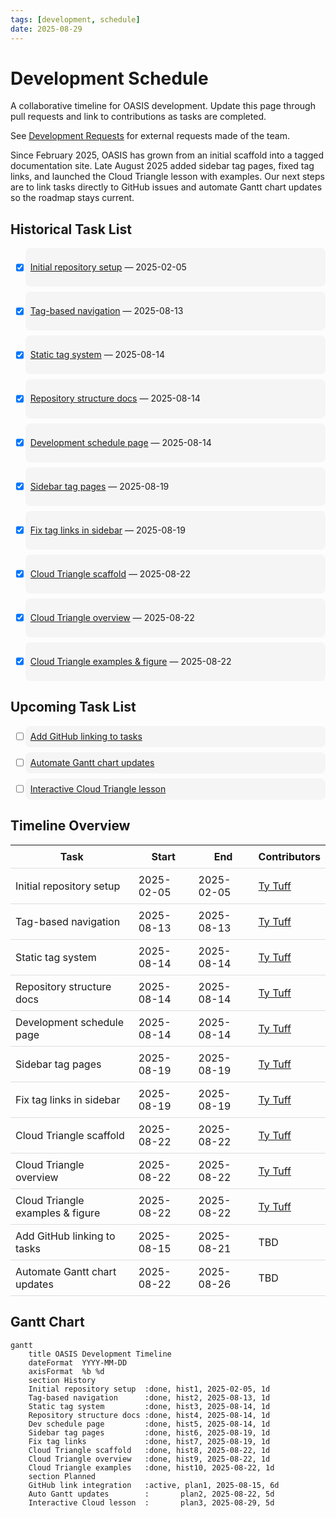 ```yaml
---
tags: [development, schedule]
date: 2025-08-29
---
```


# Development Schedule

A collaborative timeline for OASIS development. Update this page through pull requests and link to contributions as tasks are completed.

See [Development Requests](dev-requests.md) for external requests made of the team.

Since February 2025, OASIS has grown from an initial scaffold into a tagged documentation site. Late August 2025 added sidebar tag pages, fixed tag links, and launched the Cloud Triangle lesson with examples. Our next steps are to link tasks directly to GitHub issues and automate Gantt chart updates so the roadmap stays current.

## Historical Task List

- [x] [Initial repository setup](https://github.com/CU-ESIIL/home/commit/323aea0) — 2025-02-05
- [x] [Tag-based navigation](https://github.com/CU-ESIIL/home/pull/29) — 2025-08-13
- [x] [Static tag system](https://github.com/CU-ESIIL/home/pull/32) — 2025-08-14
- [x] [Repository structure docs](https://github.com/CU-ESIIL/home/pull/34) — 2025-08-14
- [x] [Development schedule page](https://github.com/CU-ESIIL/home/pull/35) — 2025-08-14

- [x] [Sidebar tag pages](https://github.com/CU-ESIIL/home/pull/55) — 2025-08-19
- [x] [Fix tag links in sidebar](https://github.com/CU-ESIIL/home/pull/56) — 2025-08-19
- [x] [Cloud Triangle scaffold](https://github.com/CU-ESIIL/home/pull/57) — 2025-08-22
- [x] [Cloud Triangle overview](https://github.com/CU-ESIIL/home/pull/58) — 2025-08-22
- [x] [Cloud Triangle examples & figure](https://github.com/CU-ESIIL/home/pull/59) — 2025-08-22

## Upcoming Task List

- [ ] [Add GitHub linking to tasks](https://github.com/CU-ESIIL/home/issues/TBD)
- [ ] [Automate Gantt chart updates](https://github.com/CU-ESIIL/home/issues/TBD)
- [ ] [Interactive Cloud Triangle lesson](https://github.com/CU-ESIIL/home/issues/TBD)

## Timeline Overview

| Task | Start | End | Contributors |
|------|-------|-----|--------------|
| Initial repository setup | 2025-02-05 | 2025-02-05 | [Ty Tuff](https://github.com/tytuff) |
| Tag-based navigation | 2025-08-13 | 2025-08-13 | [Ty Tuff](https://github.com/tytuff) |
| Static tag system | 2025-08-14 | 2025-08-14 | [Ty Tuff](https://github.com/tytuff) |
| Repository structure docs | 2025-08-14 | 2025-08-14 | [Ty Tuff](https://github.com/tytuff) |
| Development schedule page | 2025-08-14 | 2025-08-14 | [Ty Tuff](https://github.com/tytuff) |
| Sidebar tag pages | 2025-08-19 | 2025-08-19 | [Ty Tuff](https://github.com/tytuff) |
| Fix tag links in sidebar | 2025-08-19 | 2025-08-19 | [Ty Tuff](https://github.com/tytuff) |
| Cloud Triangle scaffold | 2025-08-22 | 2025-08-22 | [Ty Tuff](https://github.com/tytuff) |
| Cloud Triangle overview | 2025-08-22 | 2025-08-22 | [Ty Tuff](https://github.com/tytuff) |
| Cloud Triangle examples & figure | 2025-08-22 | 2025-08-22 | [Ty Tuff](https://github.com/tytuff) |
| Add GitHub linking to tasks | 2025-08-15 | 2025-08-21 | TBD |
| Automate Gantt chart updates | 2025-08-22 | 2025-08-26 | TBD |

## Gantt Chart

```mermaid
gantt
    title OASIS Development Timeline
    dateFormat  YYYY-MM-DD
    axisFormat  %b %d
    section History
    Initial repository setup  :done, hist1, 2025-02-05, 1d
    Tag-based navigation      :done, hist2, 2025-08-13, 1d
    Static tag system         :done, hist3, 2025-08-14, 1d
    Repository structure docs :done, hist4, 2025-08-14, 1d
    Dev schedule page         :done, hist5, 2025-08-14, 1d
    Sidebar tag pages         :done, hist6, 2025-08-19, 1d
    Fix tag links             :done, hist7, 2025-08-19, 1d
    Cloud Triangle scaffold   :done, hist8, 2025-08-22, 1d
    Cloud Triangle overview   :done, hist9, 2025-08-22, 1d
    Cloud Triangle examples   :done, hist10, 2025-08-22, 1d
    section Planned
    GitHub link integration   :active, plan1, 2025-08-15, 6d
    Auto Gantt updates        :       plan2, 2025-08-22, 5d
    Interactive Cloud lesson  :       plan3, 2025-08-29, 5d
```

<style>
  table {
    width: 100%;
    border-collapse: collapse;
  }
  th, td {
    padding: 8px;
    border-bottom: 1px solid #ddd;
  }
  tr:hover {
    background-color: #f5f5f5;
  }
  .task-list li {
    background: #f5f5f5;
    border-radius: 8px;
    padding: 0.5rem;
    margin: 0.5rem 0;
    list-style: none;
  }
</style>
